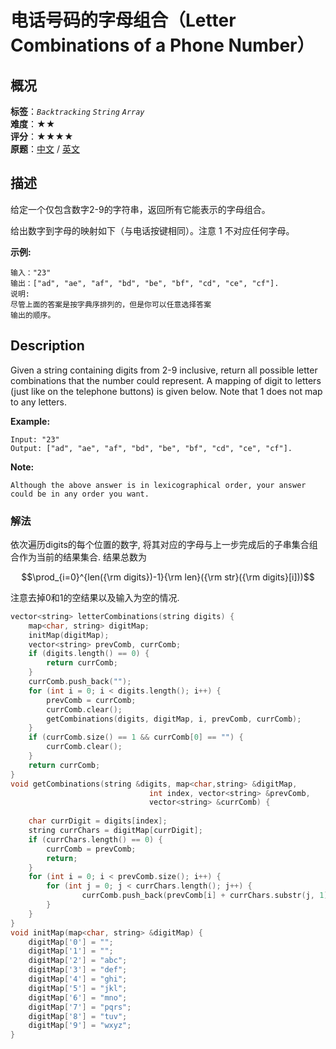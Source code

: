 # 电话号码的字母组合（Letter Combinations of a Phone Number）
## 概况
**标签**：*`Backtracking`*  *`String`*  *`Array`*<br>
**难度**：★★<br>
**评分**：★★★★<br>
**原题**：[中文](https://leetcode-cn.com/problems/letter-combinations-of-a-phone-number) / [英文](https://leetcode.com/problems/letter-combinations-of-a-phone-number)

## 描述
给定一个仅包含数字2-9的字符串，返回所有它能表示的字母组合。

给出数字到字母的映射如下（与电话按键相同）。注意 1 不对应任何字母。

**示例:**
```
输入："23"
输出：["ad", "ae", "af", "bd", "be", "bf", "cd", "ce", "cf"].
说明:
尽管上面的答案是按字典序排列的，但是你可以任意选择答案
输出的顺序。
```

## Description
Given a string containing digits from 2-9 inclusive, return all possible letter combinations that the number could represent.
A mapping of digit to letters (just like on the telephone buttons) is given below. Note that 1 does not map to any letters.

**Example:**
```
Input: "23"
Output: ["ad", "ae", "af", "bd", "be", "bf", "cd", "ce", "cf"].
```

**Note:**

	Although the above answer is in lexicographical order, your answer could be in any order you want.

### 解法	
依次遍历digits的每个位置的数字, 将其对应的字母与上一步完成后的子串集合组合作为当前的结果集合.
结果总数为
```math
\prod_{i=0}^{len({\rm digits})-1}{\rm len}({\rm str}({\rm digits}[i]))
```
注意去掉0和1的空结果以及输入为空的情况.
```c++
vector<string> letterCombinations(string digits) {
	map<char, string> digitMap;
    initMap(digitMap);
    vector<string> prevComb, currComb;
    if (digits.length() == 0) {
    	return currComb;
    }
    currComb.push_back("");
    for (int i = 0; i < digits.length(); i++) {
    	prevComb = currComb;
    	currComb.clear();
    	getCombinations(digits, digitMap, i, prevComb, currComb);
    }
    if (currComb.size() == 1 && currComb[0] == "") {
    	currComb.clear();
    }
    return currComb;
}
void getCombinations(string &digits, map<char,string> &digitMap, 
							   int index, vector<string> &prevComb,
							   vector<string> &currComb) {
	
	char currDigit = digits[index];
	string currChars = digitMap[currDigit];
	if (currChars.length() == 0) {
		currComb = prevComb;
		return;
	}
	for (int i = 0; i < prevComb.size(); i++) {
		for (int j = 0; j < currChars.length(); j++) {
				currComb.push_back(prevComb[i] + currChars.substr(j, 1));
		}
	}
}
void initMap(map<char, string> &digitMap) {
	digitMap['0'] = "";
	digitMap['1'] = "";
	digitMap['2'] = "abc";
	digitMap['3'] = "def";
	digitMap['4'] = "ghi";
	digitMap['5'] = "jkl";
	digitMap['6'] = "mno";
	digitMap['7'] = "pqrs";
	digitMap['8'] = "tuv";
	digitMap['9'] = "wxyz";
}
```